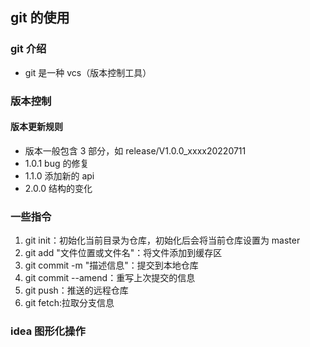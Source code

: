 ## git 的使用

### git 介绍

- git 是一种 vcs（版本控制工具）

### 版本控制

#### 版本更新规则

- 版本一般包含 3 部分，如 release/V1.0.0_xxxx20220711
- 1.0.1 bug 的修复
- 1.1.0 添加新的 api
- 2.0.0 结构的变化

### 一些指令

1. git init：初始化当前目录为仓库，初始化后会将当前仓库设置为 master
2. git add "文件位置或文件名"：将文件添加到缓存区
3. git commit -m "描述信息"：提交到本地仓库
4. git commit --amend：重写上次提交的信息
5. git push：推送的远程仓库
6. git fetch:拉取分支信息

### idea 图形化操作
